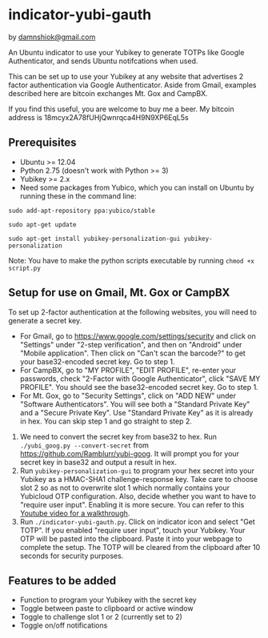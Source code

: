 indicator-yubi-gauth
======================
by damnshiok@gmail.com

An Ubuntu indicator to use your Yubikey to generate TOTPs like Google Authenticator, and sends Ubuntu notifcations when used.

This can be set up to use your Yubikey at any website that advertises 2 factor authentication via Google Authenticator. Aside from Gmail, examples described here are bitcoin exchanges Mt. Gox and CampBX.

If you find this useful, you are welcome to buy me a beer.
My bitcoin address is 18mcyx2A78fUHjQwnrqca4H9N9XP6EqL5s

Prerequisites
-------------
* Ubuntu >= 12.04 
* Python 2.75 (doesn't work with Python >= 3)
* Yubikey >= 2.x
* Need some packages from Yubico, which you can install on Ubuntu by running these in the command line:

`sudo add-apt-repository ppa:yubico/stable`

`sudo apt-get update`

`sudo apt-get install yubikey-personalization-gui yubikey-personalization`

Note: You have to make the python scripts executable by running `chmod +x script.py`

Setup for use on Gmail, Mt. Gox or CampBX
-----------------------------------------
To set up 2-factor authentication at the following websites, you will need to generate a secret key.
* For Gmail, go to https://www.google.com/settings/security and click on "Settings" under "2-step verification", and then on "Android" under "Mobile application". Then click on "Can't scan the barcode?" to get your base32-encoded secret key. Go to step 1.
* For CampBX, go to "MY PROFILE", "EDIT PROFILE", re-enter your passwords, check "2-Factor with Google Authenticator", click "SAVE MY PROFILE". You should see the base32-encoded secret key. Go to step 1.
* For Mt. Gox, go to "Security Settings", click on "ADD NEW" under "Software Authenticators". You will see both a "Standard Private Key" and a "Secure Private Key". Use "Standard Private Key" as it is already in hex. You can skip step 1 and go straight to step 2.

1. We need to convert the secret key from base32 to hex. Run `./yubi_goog.py --convert-secret` from https://github.com/Ramblurr/yubi-goog. It will prompt you for your secret key in base32 and output a result in hex.
2. Run `yubikey-personalization-gui` to program your hex secret into your Yubikey as a HMAC-SHA1 challenge-response key. Take care to choose slot 2 so as not to overwrite slot 1 which normally contains your Yubicloud OTP configuration. Also, decide whether you want to have to "require user input". Enabling it is more secure. You can refer to this [Youtube video for a walkthrough][walkthrough]. 
3. Run `./indicator-yubi-gauth.py`. Click on indicator icon and select "Get TOTP". If you enabled "require user input", touch your Yubikey. Your OTP will be pasted into the clipboard. Paste it into your webpage to complete the setup. The TOTP will be cleared from the clipboard after 10 seconds for security purposes.

Features to be added
--------------------
* Function to program your Yubikey with the secret key
* Toggle between paste to clipboard or active window
* Toggle to challenge slot 1 or 2 (currently set to 2)
* Toggle on/off notifications

[walkthrough]: http://www.youtube.com/watch?v=VDxJCkx7N4E
